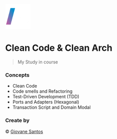 <img src="./logo.png" width="80" height="80" alt="logo">

# Clean Code & Clean Arch

> My Study in course

### Concepts

- Clean Code
- Code smells and Refactoring
- Test-Driven Development (TDD)
- Ports and Adapters (Hexagonal)
- Transaction Script and Domain Modal

### Create by
© [Giovane Santos](https://giovanesantossilva.github.io/)
